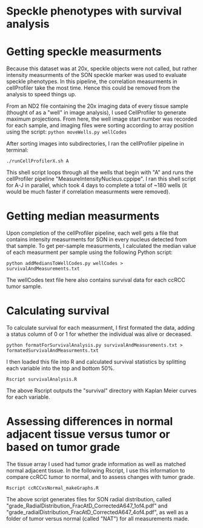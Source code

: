 # Speckle phenotypes with survival analysis

# Getting speckle measurments
Because this dataset was at 20x, speckle objects were not called, but rather intensity measurments of the SON speckle marker was used to evaluate speckle phenotypes. In this pipeline, the correlation measurments in cellProfiler take the most time. Hence this could be removed from the analysis to speed things up.

From an ND2 file containing the 20x imaging data of every tissue sample (thought of as a "well" in image analysis), I used CellProfiler to generate maximum projections. From here, the well image start number was recorded for each sample, and imaging files were sorting according to array position using the script: ```python moveWells.py wellCodes```

After sorting images into subdirectories, I ran the cellProfiler pipeline in terminal:

```./runCellProfilerX.sh A```

This shell script loops through all the wells that begin with "A" and runs the cellProfiler pipeline "MeasureIntensityNucleus.cppipe". I ran this shell script for A-J in parallel, which took 4 days to complete a total of ~180 wells (it would be much faster if correlation measurments were removed).

# Getting median measurments
Upon completion of the cellProfiler pipeline, each well gets a file that contains intensity measurments for SON in every nucleus detected from that sample. To get per-sample measurments, I calculated the median value of each measurment per sample using the following Python script:

```python addMediansToWellCodes.py wellCodes > survivalAndMeasurements.txt```

The wellCodes text file here also contains survival data for each ccRCC tumor sample.

# Calculating survival
To calculate survival for each measurment, I first formated the data, adding a status column of 0 or 1 for whether the individual was alive or deceased.

```python formatForSurvivalAnalysis.py survivalAndMeasurements.txt > formatedSurvivalAndMeasurments.txt```

I then loaded this file into R and calculated survival statistics by splitting each variable into the top and bottom 50%. 

```Rscript survivalAnalysis.R```

The above Rscript outputs the "survival" directory with Kaplan Meier curves for each variable.

# Assessing differences in normal adjacent tissue versus tumor or based on tumor grade
The tissue array I used had tumor grade information as well as matched normal adjacent tissue. In the following Rscript, I use this information to compare ccRCC tumor to normal, and to assess changes with tumor grade.

```Rscript ccRCCvsNormal_makeGraphs.R```

The above script generates files for SON radial distribution, called "grade_RadialDistribution_FracAtD_CorrectedA647_1of4.pdf" and "grade_radialDistribution_FracAtD_CorrectedA647_4of4.pdf", as well as a folder of tumor versus normal (called "NAT") for all measurements made.

